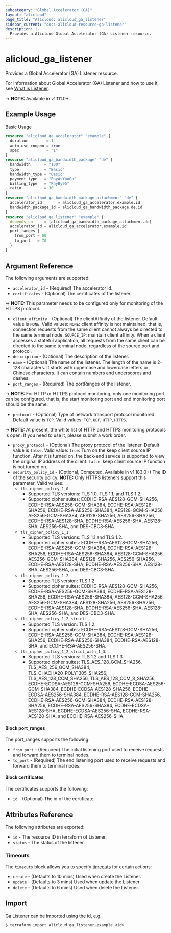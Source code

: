```yaml
---
subcategory: "Global Accelerator (GA)"
layout: "alicloud"
page_title: "Alicloud: alicloud_ga_listener"
sidebar_current: "docs-alicloud-resource-ga-listener"
description: |-
  Provides a Alicloud Global Accelerator (GA) Listener resource.
---
```


# alicloud\_ga\_listener

Provides a Global Accelerator (GA) Listener resource.

For information about Global Accelerator (GA) Listener and how to use it, see [What is Listener](https://help.aliyun.com/document_detail/153253.html).

-> **NOTE:** Available in v1.111.0+.

## Example Usage

Basic Usage

```terraform
resource "alicloud_ga_accelerator" "example" {
  duration        = 1
  auto_use_coupon = true
  spec            = "1"
}
resource "alicloud_ga_bandwidth_package" "de" {
  bandwidth      = "100"
  type           = "Basic"
  bandwidth_type = "Basic"
  payment_type   = "PayAsYouGo"
  billing_type   = "PayBy95"
  ratio          = 30
}
resource "alicloud_ga_bandwidth_package_attachment" "de" {
  accelerator_id       = alicloud_ga_accelerator.example.id
  bandwidth_package_id = alicloud_ga_bandwidth_package.de.id
}
resource "alicloud_ga_listener" "example" {
  depends_on     = [alicloud_ga_bandwidth_package_attachment.de]
  accelerator_id = alicloud_ga_accelerator.example.id
  port_ranges {
    from_port = 60
    to_port   = 70
  }
}

```

## Argument Reference

The following arguments are supported:

* `accelerator_id` - (Required) The accelerator id.
* `certificates` - (Optional) The certificates of the listener.

-> **NOTE:** This parameter needs to be configured only for monitoring of the HTTPS protocol.
             
* `client_affinity` - (Optional) The clientAffinity of the listener. Default value is `NONE`. Valid values:
    `NONE`: client affinity is not maintained, that is, connection requests from the same client cannot always be directed to the same terminal node.
    `SOURCE_IP`: maintain client affinity. When a client accesses a stateful application, all requests from the same client can be directed to the same terminal node, regardless of the source port and protocol.
* `description` - (Optional) The description of the listener.
* `name` - (Optional) The name of the listener. The length of the name is 2-128 characters. It starts with uppercase and lowercase letters or Chinese characters. It can contain numbers and underscores and dashes.
* `port_ranges` - (Required) The portRanges of the listener.

-> **NOTE:** For HTTP or HTTPS protocol monitoring, only one monitoring port can be configured, that is, the start monitoring port and end monitoring port should be the same. 

* `protocol` - (Optional) Type of network transport protocol monitored. Default value is `TCP`. Valid values: `TCP`, `UDP`, `HTTP`, `HTTPS`.

-> **NOTE:** At present, the white list of HTTP and HTTPS monitoring protocols is open. If you need to use it, please submit a work order.
             
* `proxy_protocol` - (Optional) The proxy protocol of the listener. Default value is `false`. Valid value:
    `true`: Turn on the keep client source IP function. After it is turned on, the back-end service is supported to view the original IP address of the client. 
    `false`: keep client source IP function is not turned on.
* `security_policy_id` - (Optional, Computed, Available in v1.183.0+) The ID of the security policy. **NOTE:** Only HTTPS listeners support this parameter. Valid values:
    - `tls_cipher_policy_1_0`:
      - Supported TLS versions: TLS 1.0, TLS 1.1, and TLS 1.2.
      - Supported cipher suites: ECDHE-RSA-AES128-GCM-SHA256, ECDHE-RSA-AES256-GCM-SHA384, ECDHE-RSA-AES128-SHA256, ECDHE-RSA-AES256-SHA384, AES128-GCM-SHA256, AES256-GCM-SHA384, AES128-SHA256, AES256-SHA256, ECDHE-RSA-AES128-SHA, ECDHE-RSA-AES256-SHA, AES128-SHA, AES256-SHA, and DES-CBC3-SHA.
    - `tls_cipher_policy_1_1`:
      - Supported TLS versions: TLS 1.1 and TLS 1.2.
      - Supported cipher suites: ECDHE-RSA-AES128-GCM-SHA256, ECDHE-RSA-AES256-GCM-SHA384, ECDHE-RSA-AES128-SHA256, ECDHE-RSA-AES256-SHA384, AES128-GCM-SHA256, AES256-GCM-SHA384, AES128-SHA256, AES256-SHA256, ECDHE-RSA-AES128-SHA, ECDHE-RSA-AES256-SHA, AES128-SHA, AES256-SHA, and DES-CBC3-SHA.
    - `tls_cipher_policy_1_2`:
      - Supported TLS version: TLS 1.2.
      - Supported cipher suites: ECDHE-RSA-AES128-GCM-SHA256, ECDHE-RSA-AES256-GCM-SHA384, ECDHE-RSA-AES128-SHA256, ECDHE-RSA-AES256-SHA384, AES128-GCM-SHA256, AES256-GCM-SHA384, AES128-SHA256, AES256-SHA256, ECDHE-RSA-AES128-SHA, ECDHE-RSA-AES256-SHA, AES128-SHA, AES256-SHA, and DES-CBC3-SHA.
    - `tls_cipher_policy_1_2_strict`:
      - Supported TLS version: TLS 1.2.
      - Supported cipher suites: ECDHE-RSA-AES128-GCM-SHA256, ECDHE-RSA-AES256-GCM-SHA384, ECDHE-RSA-AES128-SHA256, ECDHE-RSA-AES256-SHA384, ECDHE-RSA-AES128-SHA, and ECDHE-RSA-AES256-SHA.
    - `tls_cipher_policy_1_2_strict_with_1_3`:
      - Supported TLS versions: TLS 1.2 and TLS 1.3.
      - Supported cipher suites: TLS_AES_128_GCM_SHA256, TLS_AES_256_GCM_SHA384, TLS_CHACHA20_POLY1305_SHA256, TLS_AES_128_CCM_SHA256, TLS_AES_128_CCM_8_SHA256, ECDHE-ECDSA-AES128-GCM-SHA256, ECDHE-ECDSA-AES256-GCM-SHA384, ECDHE-ECDSA-AES128-SHA256, ECDHE-ECDSA-AES256-SHA384, ECDHE-RSA-AES128-GCM-SHA256, ECDHE-RSA-AES256-GCM-SHA384, ECDHE-RSA-AES128-SHA256, ECDHE-RSA-AES256-SHA384, ECDHE-ECDSA-AES128-SHA, ECDHE-ECDSA-AES256-SHA, ECDHE-RSA-AES128-SHA, and ECDHE-RSA-AES256-SHA.

#### Block port_ranges

The port_ranges supports the following: 

* `from_port` - (Required) The initial listening port used to receive requests and forward them to terminal nodes.
* `to_port` - (Required) The end listening port used to receive requests and forward them to terminal nodes.

#### Block certificates

The certificates supports the following: 

* `id` - (Optional) The id of the certificate.

## Attributes Reference

The following attributes are exported:

* `id` - The resource ID in terraform of Listener.
* `status` - The status of the listener.

### Timeouts

The `timeouts` block allows you to specify [timeouts](https://www.terraform.io/docs/configuration-0-11/resources.html#timeouts) for certain actions:

* `create` - (Defaults to 10 mins) Used when create the Listener.
* `update` - (Defaults to 3 mins) Used when update the Listener.
* `delete` - (Defaults to 6 mins) Used when delete the Listener.

## Import

Ga Listener can be imported using the id, e.g.

```shell
$ terraform import alicloud_ga_listener.example <id>
```
